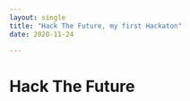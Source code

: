 ```yaml
---
layout: single
title: "Hack The Future, my first Hackaton"
date: 2020-11-24

---
```


# Hack The Future